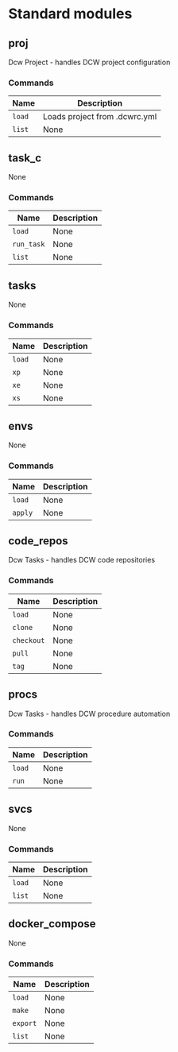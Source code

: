 # Standard modules

## proj

Dcw Project - handles DCW project configuration

### Commands

| Name   | Description                   |
| ------ | ----------------------------- |
| `load` | Loads project from .dcwrc.yml |
| `list` | None                          |

## task_c

None

### Commands

| Name       | Description |
| ---------- | ----------- |
| `load`     | None        |
| `run_task` | None        |
| `list`     | None        |

## tasks

None

### Commands

| Name   | Description |
| ------ | ----------- |
| `load` | None        |
| `xp`   | None        |
| `xe`   | None        |
| `xs`   | None        |

## envs

None

### Commands

| Name    | Description |
| ------- | ----------- |
| `load`  | None        |
| `apply` | None        |

## code_repos

Dcw Tasks - handles DCW code repositories

### Commands

| Name       | Description |
| ---------- | ----------- |
| `load`     | None        |
| `clone`    | None        |
| `checkout` | None        |
| `pull`     | None        |
| `tag`      | None        |

## procs

Dcw Tasks - handles DCW procedure automation

### Commands

| Name   | Description |
| ------ | ----------- |
| `load` | None        |
| `run`  | None        |

## svcs

None

### Commands

| Name   | Description |
| ------ | ----------- |
| `load` | None        |
| `list` | None        |

## docker_compose

None

### Commands

| Name     | Description |
| -------- | ----------- |
| `load`   | None        |
| `make`   | None        |
| `export` | None        |
| `list`   | None        |
